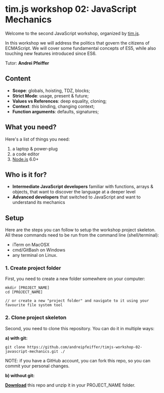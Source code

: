 # tim.js workshop 02: JavaScript Mechanics

Welcome to the second JavaScript workshop, organized by [tim.js][timjs].

In this workshop we will address the politics that govern the citizens of ECMAScript. We will cover some fundamental concepts of ES5, while also touching new features introduced since ES6.

Tutor: __Andrei Pfeiffer__

## Content

- __Scope__: globals, hoisting, TDZ, blocks;
- __Strict Mode__: usage, present & future;
- __Values vs References__: deep equality, cloning;
- __Context__: _this_ binding, changing context;
- __Function arguments__: defaults, signatures;

## What you need?

Here's a list of things you need:

1. a laptop & power-plug
2. a code editor
3. [Node.js][download_node] 6.0+

## Who is it for?

- __Intermediate JavaScript developers__ familiar with functions, arrays & objects, that want to discover the language at a deeper level
- __Advanced developers__ that switched to JavaScript and want to understand its mechanics

## Setup

Here are the steps you can follow to setup the workshop project skeleton.
All these commands need to be run from the command line (shell/terminal):
* iTerm on MacOSX
* cmd/GitBash on Windows
* any terminal on Linux.

### 1. Create project folder

First, you need to create a new folder somewhere on your computer:

```
mkdir [PROJECT_NAME]
cd [PROJECT_NAME]

// or create a new "project folder" and navigate to it using your favourite file system tool
```

### 2. Clone project skeleton

Second, you need to clone this repository. You can do it in multiple ways:

__a) with git:__
```
git clone https://github.com/andreipfeiffer/timjs-workshop-02-javascript-mechanics.git ./
```

NOTE: if you have a GitHub account, you can fork this repo, so you can commit your personal changes.

__b) without git:__

__[Download][download_repo]__ this repo and unzip it in your PROJECT_NAME folder.

[download_repo]: https://github.com/andreipfeiffer/timjs-workshop-02-javascript-mechanics/archive/master.zip
[download_node]: https://nodejs.org/en/download/
[timjs]: http://timjs.ro
